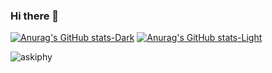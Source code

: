 ### Hi there 👋
[![Anurag's GitHub stats-Dark](https://github-readme-stats.vercel.app/api?username=300f20t&show_icons=true&theme=dark#gh-dark-mode-only)](https://github.com/anuraghazra/github-readme-stats#gh-dark-mode-only)
[![Anurag's GitHub stats-Light](https://github-readme-stats.vercel.app/api?username=300f20t&show_icons=true&theme=default#gh-light-mode-only)](https://github.com/anuraghazra/github-readme-stats#gh-light-mode-only)

<p><img align="left" src="https://github-readme-stats.vercel.app/api/top-langs/?username=300f20t&title_color=ffffff&text_color=fcfcfc&bg_color=000000&layout=compact" alt="askiphy" /></p>

<!--
**300f20t/300f20t** is a ✨ _special_ ✨ repository because its `README.md` (this file) appears on your GitHub profile.

Here are some ideas to get you started:

- 🔭 I’m currently working on ...
- 🌱 I’m currently learning ...
- 👯 I’m looking to collaborate on ...
- 🤔 I’m looking for help with ...
- 💬 Ask me about ...
- 📫 How to reach me: ...
- 😄 Pronouns: ...
- ⚡ Fun fact: ...
-->
